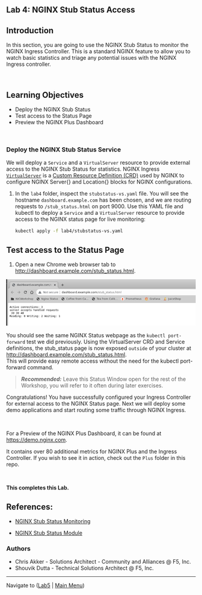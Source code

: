 ## Lab 4: NGINX Stub Status Access

## Introduction

In this section, you are going to use the NGINX Stub Status to monitor the NGINX Ingress Controller. This is a standard NGINX feature to allow you to watch basic statistics and triage any potential issues with the NGINX Ingress controller.

<br/>

## Learning Objectives

- Deploy the NGINX Stub Status
- Test access to the Status Page
- Preview the NGINX Plus Dashboard

<br/>

### Deploy the NGINX Stub Status Service

We will deploy a `Service` and a `VirtualServer` resource to provide external access to the NGINX Stub Status for statistics.  NGINX Ingress [`VirtualServer`](https://docs.nginx.com/nginx-ingress-controller/configuration/virtualserver-and-virtualserverroute-resources/) is a [Custom Resource Definition (CRD)](https://kubernetes.io/docs/concepts/extend-kubernetes/api-extension/custom-resources/) used by NGINX to configure NGINX Server{} and Location{} blocks for NGINX configurations.


1. In the `lab4` folder, inspect the `stubstatus-vs.yaml` file.  You will see the hostname `dashboard.example.com` has been chosen, and we are routing requests to `/stub_status.html` on port 9000.  Use this YAML file and kubectl to deploy a `Service` and a `VirtualServer` resource to provide access to the NGINX status page for live monitoring:

    ```bash
    kubectl apply -f lab4/stubstatus-vs.yaml
    ```

## Test access to the Status Page

1. Open a new Chrome web browser tab to http://dashboard.example.com/stub_status.html.
    
 ![StubStatus](media/lab4_stubstatus.png)
    
You should see the same NGINX Status webpage as the `kubectl port-forward` test we did previously. Using the VirtualServer CRD and Service definitions, the stub_status page is now exposed `outside` of your cluster at http://dashboard.example.com/stub_status.html.  
This will provide easy remote access without the need for the kubectl port-forward command.

> **_Recommended:_** Leave this Status Window open for the rest of the Workshop, you will refer to it often during later exercises.

Congratulations! You have successfully configured your Ingress Controller for external access to the NGINX Status page.  Next we will deploy some demo applications and start routing some traffic through NGINX Ingress.

<br/>

For a Preview of the NGINX Plus Dashboard, it can be found at https://demo.nginx.com.

It contains over 80 additional metrics for NGINX Plus and the Ingress Controller.  If you wish to see it in action, check out the `Plus` folder in this repo.

<br/>

**This completes this Lab.**

## References:

- [NGINX Stub Status Monitoring](https://docs.nginx.com/nginx-ingress-controller/logging-and-monitoring/status-page/)

- [NGINX Stub Status Module](https://nginx.org/en/docs/http/ngx_http_stub_status_module.html)


### Authors
- Chris Akker - Solutions Architect - Community and Alliances @ F5, Inc.
- Shouvik Dutta - Technical Solutions Architect @ F5, Inc.

-------------

Navigate to ([Lab5](../lab5/readme.md) | [Main Menu](../LabGuide.md))

